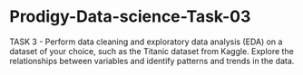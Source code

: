 # Prodigy-Data-science-Task-03
TASK 3 - Perform data cleaning and exploratory data analysis (EDA) on a dataset of your choice, such as the Titanic dataset from Kaggle. Explore the relationships between variables and identify patterns and trends in the data.

